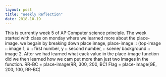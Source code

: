 ```yaml
---
layout: post
title: "Weekly Reflection"
date: 2018-10-19
---
```



This is currently week 5 of AP Computer science principle. The week started with class on monday where we learned more about the place-image. we begain by breaking down place image, place-image :: (top-image :: image 1, x :: first number, y :: second number, :: scene/ background :: image 2. After we had learned what eack value in the place-image function did we then learned how we cam put more than just two images in the function. RR-BC = place-image(RR, 300, 200, BC)                                                                                                        Flag = place-image(GE, 200, 100, RR-BC)                                                                                                                              
  
